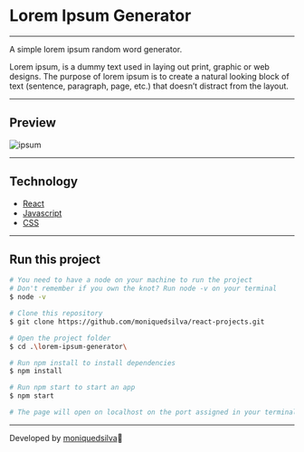 # Lorem Ipsum Generator

---
A simple lorem ipsum random word generator.

Lorem ipsum, is a dummy text used in laying out print, graphic or web designs. The purpose of lorem ipsum is to create a natural looking block of text (sentence, paragraph, page, etc.) that doesn’t distract from the layout.

---

## Preview

![ipsum](https://user-images.githubusercontent.com/71049865/139874426-540454ea-48be-4749-a749-0149561fc015.PNG)

---

## Technology
* [React](https://reactjs.org/)
* [Javascript](https://devdocs.io/javascript/)
* [CSS](https://cssreference.io/)

---

## Run this project
```bash 
# You need to have a node on your machine to run the project
# Don't remember if you own the knot? Run node -v on your terminal
$ node -v

# Clone this repository
$ git clone https://github.com/moniquedsilva/react-projects.git

# Open the project folder
$ cd .\lorem-ipsum-generator\

# Run npm install to install dependencies
$ npm install

# Run npm start to start an app
$ npm start

# The page will open on localhost on the port assigned in your terminal
```

---
Developed by [moniquedsilva](@moniquedsilva)🌻
